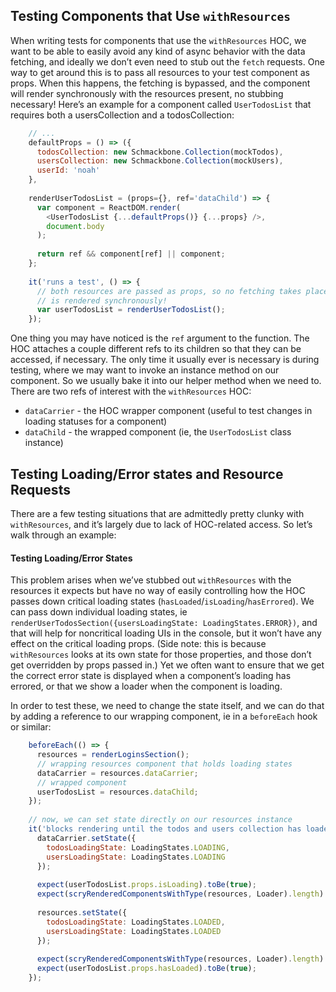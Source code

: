 ## Testing Components that Use `withResources`

When writing tests for components that use the `withResources` HOC, we want to be able to easily avoid any kind of async behavior with the data fetching, and ideally we don’t even need to stub out the `fetch` requests. One way to get around this is to pass all resources to your test component as props. When this happens, the fetching is bypassed, and the component will render synchronously with the resources present, no stubbing necessary! Here’s an example for a component called `UserTodosList` that requires both a usersCollection and a todosCollection:

```js
    // ...
    defaultProps = () => ({
      todosCollection: new Schmackbone.Collection(mockTodos),
      usersCollection: new Schmackbone.Collection(mockUsers),
      userId: 'noah'
    },
    
    renderUserTodosList = (props={}, ref='dataChild') => {
      var component = ReactDOM.render(
        <UserTodosList {...defaultProps()} {...props} />,
        document.body
      );
      
      return ref && component[ref] || component;
    };
        
    it('runs a test', () => {
      // both resources are passed as props, so no fetching takes place, and the component
      // is rendered synchronously!
      var userTodosList = renderUserTodosList();
    });
```

One thing you may have noticed is the `ref` argument to the function. The HOC attaches a couple different refs to its children so that they can be accessed, if necessary. The only time it usually ever is necessary is during testing, where we may want to invoke an instance method on our component. So we usually bake it into our helper method when we need to. There are two refs of interest with the `withResources` HOC:


- `dataCarrier` - the HOC wrapper component (useful to test changes in loading statuses for a component)
- `dataChild` - the wrapped component (ie, the `UserTodosList` class instance) 


## Testing Loading/Error states and Resource Requests

There are a few testing situations that are admittedly pretty clunky with `withResources`, and it’s largely due to lack of HOC-related access. So let’s walk through an example:


#### Testing Loading/Error States

This problem arises when we’ve stubbed out `withResources` with the resources it expects but have no way of easily controlling how the HOC passes down critical loading states (`hasLoaded`/`isLoading`/`hasErrored`). We can pass down individual loading states, ie `renderUserTodosSection({usersLoadingState: LoadingStates.ERROR})`, and that will help for noncritical loading UIs in the console, but it won’t have any effect on the critical loading props. (Side note: this is because `withResources` looks at its own state for those properties, and those don’t get overridden by props passed in.) Yet we often want to ensure that we get the correct error state is displayed when a component’s loading has errored, or that we show a loader when the component is loading.
    
In order to test these, we need to change the state itself, and we can do that by adding a reference to our wrapping component, ie in a `beforeEach` hook or similar:

```js
    beforeEach(() => {
      resources = renderLoginsSection();
      // wrapping resources component that holds loading states
      dataCarrier = resources.dataCarrier;
      // wrapped component
      userTodosList = resources.dataChild;
    });
    
    // now, we can set state directly on our resources instance
    it('blocks rendering until the todos and users collection has loaded', () => {
      dataCarrier.setState({
        todosLoadingState: LoadingStates.LOADING,
        usersLoadingState: LoadingStates.LOADING
      });
    
      expect(userTodosList.props.isLoading).toBe(true);
      expect(scryRenderedComponentsWithType(resources, Loader).length).toEqual(1);
    
      resources.setState({
        todosLoadingState: LoadingStates.LOADED,
        usersLoadingState: LoadingStates.LOADED
      });
    
      expect(scryRenderedComponentsWithType(resources, Loader).length).toEqual(0);
      expect(userTodosList.props.hasLoaded).toBe(true);
    });
```
